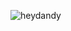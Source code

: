 ![heydandy](https://cdn.discordapp.com/attachments/1353720026301075486/1354762917630836886/dandy_patreon.png?ex=67e678c9&is=67e52749&hm=760c838731e55f1b30c38f656a9079e191c2726c5655baea243a3a73e901a1ef&format=webp&quality=lossless&width=619&height=464)
